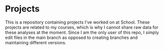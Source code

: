 # Projects 

This is a repository containing projects I've worked on at School. These projects are related to my courses, which is why I cannot share raw data for these analyses at the moment. 
Since I am the only user of this repo, I simply edit files in the main branch as opposed to creating branches and maintaining different versions. 

